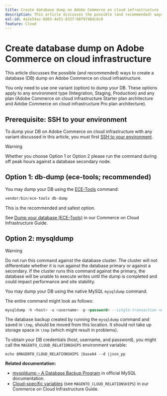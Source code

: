 ```yaml
---
title: Create database dump on Adobe Commerce on cloud infrastructure
description: This article discusses the possible (and recommended) ways to create a database (DB) dump on Adobe Commerce on cloud infrastructure.
exl-id: 4a2e54ac-8d65-4e51-8337-08f9748dc6c0
feature: Cloud
---
```

# Create database dump on Adobe Commerce on cloud infrastructure

This article discusses the possible (and recommended) ways to create a database (DB) dump on Adobe Commerce on cloud infrastructure.

You only need to use one variant (option) to dump your DB. These options apply to any environment type (Integration, Staging, Production) and any plan (Adobe Commerce on cloud infrastructure Starter plan architecture and Adobe Commerce on cloud infrastructure Pro plan architecture).

## Prerequisite: SSH to your environment

To dump your DB on Adobe Commerce on cloud infrastructure with any variant discussed in this article, you must first [SSH to your environment](https://experienceleague.adobe.com/docs/commerce-cloud-service/user-guide/develop/secure-connections.html).

>[!WARNING]
>
>Whether you choose Option 1 or Option 2 please run the command during off peak hours against a database secondary node.

## Option 1: db-dump (**ece-tools; recommended**)

You may dump your DB using the [ECE-Tools](https://experienceleague.adobe.com/docs/commerce-cloud-service/user-guide/dev-tools/ece-tools/update-package.html) command:

```php
vendor/bin/ece-tools db-dump
```

This is the recommended and safest option.

 See [Dump your database (ECE-Tools)](https://experienceleague.adobe.com/docs/commerce-cloud-service/user-guide/develop/storage/snapshots.html#dump-your-database) in our Commerce on Cloud Infrastructure Guide.

## Option 2: mysqldump

>[!WARNING]
>
>Do not run this command against the database cluster. The cluster will not differentiate whether it is run against the database primary or against a secondary. If the cluster runs this command against the primary, the database will be unable to execute writes until the dump is completed and could impact performance and site stability.

You may dump your DB using the native MySQL `mysqldump` command.

The entire command might look as follows:

```sql
mysqldump -h <host> -u <username> -p <password> --single-transaction <db_name> | gzip > /tmp/<dump_name>.sql.gz
```

The database backup created by running the `mysqldump` command and saved in `\tmp`, should be moved from this location. It should not take up storage space in `\tmp` (which might result in problems).

To obtain your DB credentials (host, username, and password), you might call the `MAGENTO_CLOUD_RELATIONSHIPS` environment variable:

```
echo $MAGENTO_CLOUD_RELATIONSHIPS |base64 --d |json_pp
```

 **Related documentation:**

* [mysqldump &ndash; A Database Backup Program](https://dev.mysql.com/doc/refman/8.0/en/mysqldump.html) in official MySQL documentation.
* [Cloud-specific variables](https://experienceleague.adobe.com/docs/commerce-cloud-service/user-guide/configure/env/stage/variables-cloud.html) (see `MAGENTO_CLOUD_RELATIONSHIPS`) in our Commerce on Cloud Infrastructure Guide.
